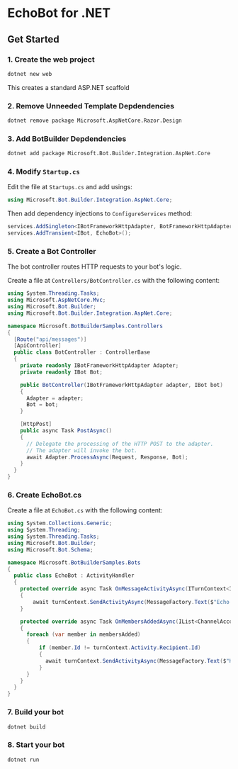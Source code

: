 # EchoBot for .NET

## Get Started

### 1. Create the web project

```bash
dotnet new web
```

This creates a standard ASP.NET scaffold

### 2. Remove Unneeded Template Depdendencies

```bash
dotnet remove package Microsoft.AspNetCore.Razor.Design
```

### 3. Add BotBuilder Depdendencies

```bash
dotnet add package Microsoft.Bot.Builder.Integration.AspNet.Core
```

### 4. Modify `Startup.cs`

Edit the file at `Startups.cs` and add usings:

```csharp
using Microsoft.Bot.Builder.Integration.AspNet.Core;
```

Then add dependency injections to `ConfigureServices` method:

```csharp
services.AddSingleton<IBotFrameworkHttpAdapter, BotFrameworkHttpAdapter>();
services.AddTransient<IBot, EchoBot>();
```

### 5. Create a Bot Controller

The bot controller routes HTTP requests to your bot's logic.

Create a file at `Controllers/BotController.cs` with the following content:

```csharp
using System.Threading.Tasks;
using Microsoft.AspNetCore.Mvc;
using Microsoft.Bot.Builder;
using Microsoft.Bot.Builder.Integration.AspNet.Core;

namespace Microsoft.BotBuilderSamples.Controllers
{
  [Route("api/messages")]
  [ApiController]
  public class BotController : ControllerBase
  {
    private readonly IBotFrameworkHttpAdapter Adapter;
    private readonly IBot Bot;

    public BotController(IBotFrameworkHttpAdapter adapter, IBot bot)
    {
      Adapter = adapter;
      Bot = bot;
    }

    [HttpPost]
    public async Task PostAsync()
    {
      // Delegate the processing of the HTTP POST to the adapter.
      // The adapter will invoke the bot.
      await Adapter.ProcessAsync(Request, Response, Bot);
    }
  }
}
```

### 6. Create EchoBot.cs

Create a file at `EchoBot.cs` with the following content:

```csharp
using System.Collections.Generic;
using System.Threading;
using System.Threading.Tasks;
using Microsoft.Bot.Builder;
using Microsoft.Bot.Schema;

namespace Microsoft.BotBuilderSamples.Bots
{
  public class EchoBot : ActivityHandler
  {
    protected override async Task OnMessageActivityAsync(ITurnContext<IMessageActivity> turnContext, CancellationToken cancellationToken)
    {
        await turnContext.SendActivityAsync(MessageFactory.Text($"Echo: {turnContext.Activity.Text}"), cancellationToken);
    }

    protected override async Task OnMembersAddedAsync(IList<ChannelAccount> membersAdded, ITurnContext<IConversationUpdateActivity> turnContext, CancellationToken cancellationToken)
    {
      foreach (var member in membersAdded)
      {
          if (member.Id != turnContext.Activity.Recipient.Id)
          {
            await turnContext.SendActivityAsync(MessageFactory.Text($"Hello and welcome!"), cancellationToken);
          }
      }
    }
  }
}
```

### 7. Build your bot

```bash
dotnet build
```

### 8. Start your bot

```bash
dotnet run
```